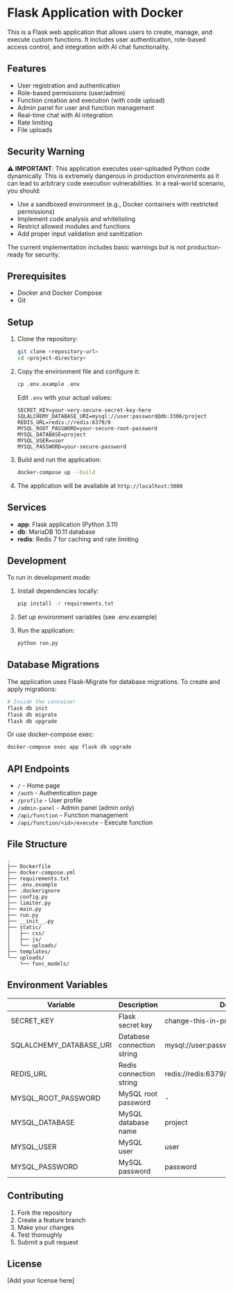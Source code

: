 # Flask Application with Docker

This is a Flask web application that allows users to create, manage, and execute custom functions. It includes user authentication, role-based access control, and integration with AI chat functionality.

## Features

- User registration and authentication
- Role-based permissions (user/admin)
- Function creation and execution (with code upload)
- Admin panel for user and function management
- Real-time chat with AI integration
- Rate limiting
- File uploads

## Security Warning

⚠️ **IMPORTANT**: This application executes user-uploaded Python code dynamically. This is extremely dangerous in production environments as it can lead to arbitrary code execution vulnerabilities. In a real-world scenario, you should:

- Use a sandboxed environment (e.g., Docker containers with restricted permissions)
- Implement code analysis and whitelisting
- Restrict allowed modules and functions
- Add proper input validation and sanitization

The current implementation includes basic warnings but is not production-ready for security.

## Prerequisites

- Docker and Docker Compose
- Git

## Setup

1. Clone the repository:
   ```bash
   git clone <repository-url>
   cd <project-directory>
   ```

2. Copy the environment file and configure it:
   ```bash
   cp .env.example .env
   ```

   Edit `.env` with your actual values:
   ```env
   SECRET_KEY=your-very-secure-secret-key-here
   SQLALCHEMY_DATABASE_URI=mysql://user:password@db:3306/project
   REDIS_URL=redis://redis:6379/0
   MYSQL_ROOT_PASSWORD=your-secure-root-password
   MYSQL_DATABASE=project
   MYSQL_USER=user
   MYSQL_PASSWORD=your-secure-password
   ```

3. Build and run the application:
   ```bash
   docker-compose up --build
   ```

4. The application will be available at `http://localhost:5000`

## Services

- **app**: Flask application (Python 3.11)
- **db**: MariaDB 10.11 database
- **redis**: Redis 7 for caching and rate limiting

## Development

To run in development mode:

1. Install dependencies locally:
   ```bash
   pip install -r requirements.txt
   ```

2. Set up environment variables (see .env.example)

3. Run the application:
   ```bash
   python run.py
   ```

## Database Migrations

The application uses Flask-Migrate for database migrations. To create and apply migrations:

```bash
# Inside the container
flask db init
flask db migrate
flask db upgrade
```

Or use docker-compose exec:

```bash
docker-compose exec app flask db upgrade
```

## API Endpoints

- `/` - Home page
- `/auth` - Authentication page
- `/profile` - User profile
- `/admin-panel` - Admin panel (admin only)
- `/api/function` - Function management
- `/api/function/<id>/execute` - Execute function

## File Structure

```
.
├── Dockerfile
├── docker-compose.yml
├── requirements.txt
├── .env.example
├── .dockerignore
├── config.py
├── limiter.py
├── main.py
├── run.py
├── __init__.py
├── static/
│   ├── css/
│   ├── js/
│   └── uploads/
├── templates/
└── uploads/
    └── func_models/
```

## Environment Variables

| Variable | Description | Default |
|----------|-------------|---------|
| SECRET_KEY | Flask secret key | change-this-in-production |
| SQLALCHEMY_DATABASE_URI | Database connection string | mysql://user:password@db:3306/project |
| REDIS_URL | Redis connection string | redis://redis:6379/0 |
| MYSQL_ROOT_PASSWORD | MySQL root password | - |
| MYSQL_DATABASE | MySQL database name | project |
| MYSQL_USER | MySQL user | user |
| MYSQL_PASSWORD | MySQL password | password |

## Contributing

1. Fork the repository
2. Create a feature branch
3. Make your changes
4. Test thoroughly
5. Submit a pull request

## License

[Add your license here]